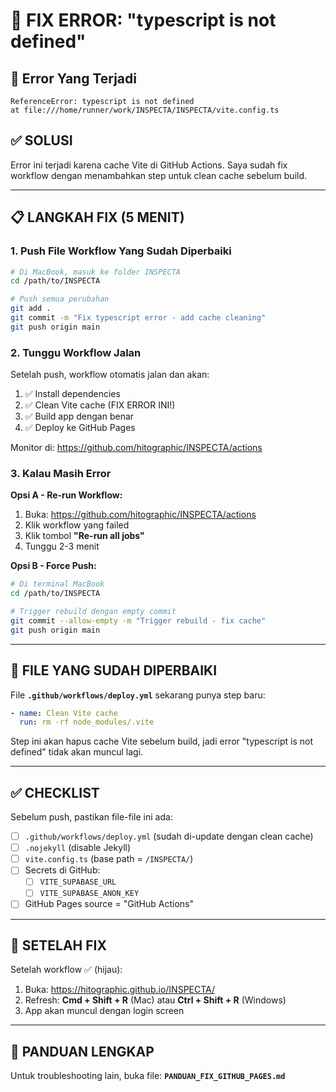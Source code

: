 # 🔧 FIX ERROR: "typescript is not defined"

## 🚨 Error Yang Terjadi

```
ReferenceError: typescript is not defined
at file:///home/runner/work/INSPECTA/INSPECTA/vite.config.ts
```

## ✅ SOLUSI

Error ini terjadi karena cache Vite di GitHub Actions. Saya sudah fix workflow dengan menambahkan step untuk clean cache sebelum build.

---

## 📋 LANGKAH FIX (5 MENIT)

### **1. Push File Workflow Yang Sudah Diperbaiki**

```bash
# Di MacBook, masuk ke folder INSPECTA
cd /path/to/INSPECTA

# Push semua perubahan
git add .
git commit -m "Fix typescript error - add cache cleaning"
git push origin main
```

### **2. Tunggu Workflow Jalan**

Setelah push, workflow otomatis jalan dan akan:
1. ✅ Install dependencies
2. ✅ Clean Vite cache (FIX ERROR INI!)
3. ✅ Build app dengan benar
4. ✅ Deploy ke GitHub Pages

Monitor di: https://github.com/hitographic/INSPECTA/actions

### **3. Kalau Masih Error**

**Opsi A - Re-run Workflow:**

1. Buka: https://github.com/hitographic/INSPECTA/actions
2. Klik workflow yang failed
3. Klik tombol **"Re-run all jobs"**
4. Tunggu 2-3 menit

**Opsi B - Force Push:**

```bash
# Di terminal MacBook
cd /path/to/INSPECTA

# Trigger rebuild dengan empty commit
git commit --allow-empty -m "Trigger rebuild - fix cache"
git push origin main
```

---

## 🎯 FILE YANG SUDAH DIPERBAIKI

File **`.github/workflows/deploy.yml`** sekarang punya step baru:

```yaml
- name: Clean Vite cache
  run: rm -rf node_modules/.vite
```

Step ini akan hapus cache Vite sebelum build, jadi error "typescript is not defined" tidak akan muncul lagi.

---

## ✅ CHECKLIST

Sebelum push, pastikan file-file ini ada:

- [ ] `.github/workflows/deploy.yml` (sudah di-update dengan clean cache)
- [ ] `.nojekyll` (disable Jekyll)
- [ ] `vite.config.ts` (base path = `/INSPECTA/`)
- [ ] Secrets di GitHub:
  - [ ] `VITE_SUPABASE_URL`
  - [ ] `VITE_SUPABASE_ANON_KEY`
- [ ] GitHub Pages source = "GitHub Actions"

---

## 🚀 SETELAH FIX

Setelah workflow ✅ (hijau):

1. Buka: https://hitographic.github.io/INSPECTA/
2. Refresh: **Cmd + Shift + R** (Mac) atau **Ctrl + Shift + R** (Windows)
3. App akan muncul dengan login screen

---

## 📖 PANDUAN LENGKAP

Untuk troubleshooting lain, buka file:
**`PANDUAN_FIX_GITHUB_PAGES.md`**
